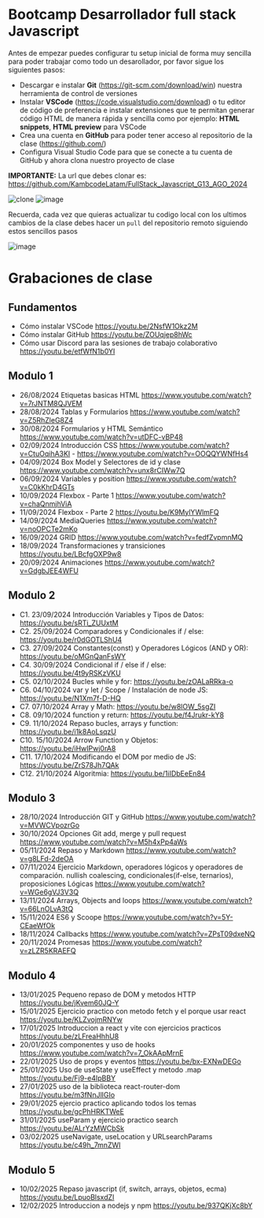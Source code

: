 # Bootcamp Desarrollador full stack Javascript

Antes de empezar puedes configurar tu setup inicial de forma muy sencilla para poder trabajar como todo un desarollador, por favor sigue los siguientes pasos:

- Descargar e instalar **Git** (https://git-scm.com/download/win) nuestra herramienta de control de versiones
- Instalar **VSCode** (https://code.visualstudio.com/download) o tu editor de código de preferencia e instalar extensiones que te permitan generar código HTML de manera rápida y sencilla como por ejemplo: **HTML snippets**, **HTML preview** para VSCode
- Crea una cuenta en **GitHub** para poder tener acceso al repositorio de la clase (https://github.com/)
- Configura Visual Studio Code para que se conecte a tu cuenta de GitHub y ahora clona nuestro proyecto de clase

**IMPORTANTE:** La url que debes clonar es: https://github.com/KambcodeLatam/FullStack_Javascript_G13_AGO_2024

![clone](https://github.com/kambcode/FullStack_Javascript_G3_2023_09_04/assets/137812574/b49be206-5c67-40e8-a567-bdd957c549eb)
![image](https://github.com/KamiloMontoya/kambcode_g1/assets/11945476/ca0ce2ad-72ec-431d-b3e1-55b84c64ec13)

Recuerda, cada vez que quieras actualizar tu codigo local con los ultimos cambios de la clase debes hacer un `pull` del repositorio remoto siguiendo estos sencillos pasos

![image](https://github.com/KamiloMontoya/kambcode_g1/assets/11945476/8d8f7da6-aa4c-4d67-9dec-59cd360bda0f)

# Grabaciones de clase
## Fundamentos
- Cómo instalar VSCode https://youtu.be/2NsfW1Okz2M
- Cómo instalar GitHub https://youtu.be/ZOUqjep8hWc
- Cómo usar Discord para las sesiones de trabajo colaborativo https://youtu.be/etfWfN1b0YI
## Modulo 1
- 26/08/2024 Etiquetas basicas HTML https://www.youtube.com/watch?v=7rJNTM8QJVEM
- 28/08/2024 Tablas y Formularios   https://www.youtube.com/watch?v=Z5RhZleG8Z4
- 30/08/2024 Formularios y HTML Semántico  https://www.youtube.com/watch?v=utDFC-vBP48
- 02/09/2024 Introducción CSS  https://www.youtube.com/watch?v=CtuOqihA3KI - https://www.youtube.com/watch?v=OOQQYWNfHs4
- 04/09/2024 Box Model y Selectores de id y clase  https://www.youtube.com/watch?v=unx8rCIWw7Q
- 06/09/2024 Variables y position https://www.youtube.com/watch?v=C0kKhrD4GTs
- 10/09/2024 Flexbox - Parte 1  https://www.youtube.com/watch?v=chaQnmjhViA
- 11/09/2024 Flexbox - Parte 2  https://youtu.be/K9MylYWlmFQ
- 14/09/2024 MediaQueries https://www.youtube.com/watch?v=noOPCTe2mKo
- 16/09/2024 GRID https://www.youtube.com/watch?v=fedfZvpmnMQ
- 18/09/2024 Transformaciones y transiciones  https://youtu.be/LBcfgOXP9w8
- 20/09/2024 Animaciones  https://www.youtube.com/watch?v=GdgbJEE4WFU

## Modulo 2
- C1. 23/09/2024 Introducción Variables y Tipos de Datos: https://youtu.be/sRTi_ZUUxtM
- C2. 25/09/2024 Comparadores y Condicionales if / else: https://youtu.be/r0dGOTLShU4
- C3. 27/09/2024 Constantes(const) y Operadores Lógicos (AND y OR): https://youtu.be/oMGnQanFsWY
- C4. 30/09/2024 Condicional if / else if / else: https://youtu.be/4t9yRSKzVKU
- C5. 02/10/2024 Bucles while y for: https://youtu.be/zOALaRRka-o
- C6. 04/10/2024 var y let / Scope / Instalación de node JS: https://youtu.be/N1Xm7f-D-HQ
- C7. 07/10/2024 Array y Math: https://youtu.be/w8lOW_5sgZI
- C8. 09/10/2024 function y return: https://youtu.be/f4Jrukr-kY8
- C9. 11/10/2024 Repaso bucles, arrays y function: https://youtu.be/i1k8AoLsqzU
- C10. 15/10/2024 Arrow Function y Objetos: https://youtu.be/iHwIPwj0rA8
- C11. 17/10/2024 Modificando el DOM por medio de JS: https://youtu.be/ZrS78Jh7QAk
- C12. 21/10/2024 Algoritmia: https://youtu.be/1iIDbEeEn84

## Modulo 3

- 28/10/2024 Introducción GIT y GitHub https://www.youtube.com/watch?v=MVWCVpozrGo
- 30/10/2024 Opciones Git add, merge y pull request https://www.youtube.com/watch?v=M5h4xPp4aWs
- 05/11/2024 Repaso y Markdown https://www.youtube.com/watch?v=g8LFd-2deOA
- 07/11/2024 Ejercicio Markdown, operadores lógicos y operadores de comparación. nullish coalescing, condicionales(if-else, ternarios), proposiciones Lógicas  https://www.youtube.com/watch?v=WGe6gVJ3V3Q
- 13/11/2024 Arrays, Objects and loops https://www.youtube.com/watch?v=66LnOLvA3tQ
- 15/11/2024 ES6 y Scoope https://www.youtube.com/watch?v=5Y-CEaeWfOk
- 18/11/2024 Callbacks https://www.youtube.com/watch?v=ZPsT09dxeNQ
- 20/11/2024 Promesas https://www.youtube.com/watch?v=zLZR5KRAEFQ

## Modulo 4

- 13/01/2025 Pequeno repaso de DOM y metodos HTTP https://youtu.be/jKvem60JQ-Y
- 15/01/2025 Ejercicio practico con metodo fetch y el porque usar react https://youtu.be/KLZvojmRNYw
- 17/01/2025 Introduccion a react y vite con ejercicios practicos https://youtu.be/zLFreaHhhU8
- 20/01/2025 componentes y uso de hooks https://www.youtube.com/watch?v=7_OkAApMrnE
- 22/01/2025 Uso de props y eventos https://youtu.be/bx-EXNwDEGo
- 25/01/2025 Uso de useState y useEffect y metodo .map https://youtu.be/Fj9-e4IpBBY
- 27/01/2025 uso de la biblioteca react-router-dom https://youtu.be/m3fNnJlIGIo
- 29/01/2025 ejercio practico aplicando todos los temas https://youtu.be/gcPhHRKTWeE
- 31/01/2025 useParam y ejercicio practico search https://youtu.be/ALrYzMWCbSk
- 03/02/2025 useNavigate, useLocation y URLsearchParams https://youtu.be/c49h_7mnZWI

## Modulo 5

- 10/02/2025 Repaso javascript (if, switch, arrays, objetos, ecma) https://youtu.be/LpuoBlsxdZI
- 12/02/2025 Introduccion a nodejs y npm  https://youtu.be/937QKjXc8bY
